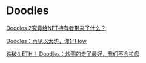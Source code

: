 # Doodles

[Doodles 2究竟给NFT持有者带来了什么？](https://www.panewslab.com/zh/articledetails/lmodmu1c.html)

[Doodles：再见以太坊，你好Flow](https://www.odaily.news/post/5184676)

[跌破4 ETH！ Doodles：炒图的走了最好，我们不会拉盘](https://followin.io/zh-Hans/feed/3432674)
